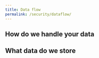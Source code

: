 ```yaml
---
title: Data flow
permalink: /security/dataflow/
---
```


## How do we handle your data

## What data do we store
